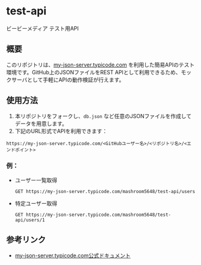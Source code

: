 # test-api

ビービーメディア テスト用API

## 概要

このリポジトリは、[my-json-server.typicode.com](https://my-json-server.typicode.com/) を利用した簡易APIのテスト環境です。GitHub上のJSONファイルをREST APIとして利用できるため、モックサーバとして手軽にAPIの動作検証が行えます。

## 使用方法

1. 本リポジトリをフォークし、`db.json` など任意のJSONファイルを作成してデータを用意します。
2. 下記のURL形式でAPIを利用できます：

```
https://my-json-server.typicode.com/<GitHubユーザー名>/<リポジトリ名>/<エンドポイント>
```

### 例：
- ユーザー一覧取得
  ```
  GET https://my-json-server.typicode.com/mashroom5648/test-api/users
  ```
- 特定ユーザー取得
  ```
  GET https://my-json-server.typicode.com/mashroom5648/test-api/users/1
  ```

## 参考リンク
- [my-json-server.typicode.com公式ドキュメント](https://github.com/typicode/json-server)
